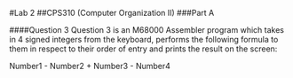 #Lab 2
##CPS310 (Computer Organization II)
###Part A

####Question 3
Question 3 is an M68000 Assembler program which takes in 4 signed integers from the keyboard, performs the following formula to them in respect to their order of entry and prints the result on the screen:

Number1 - Number2 + Number3 - Number4